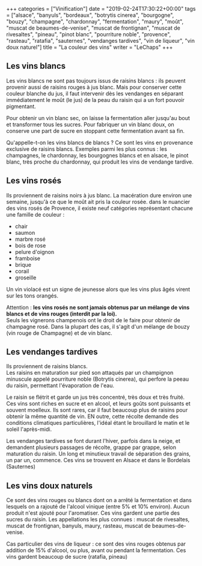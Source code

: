 +++
categories = ["Vinification"]
date = "2019-02-24T17:30:22+00:00"
tags = ["alsace", "banyuls", "bordeaux", "botrytis cinerea", "bourgogne", "bouzy", "champagne", "chardonnay", "fermentation", "maury", "moût", "muscat de beaumes-de-venise", "muscat de frontignan", "muscat de rivesaltes", "pineau", "pinot blanc", "pourriture noble", "provence", "rasteau", "ratafia", "sauternes", "vendanges tardives", "vin de liqueur", "vin doux naturel"] 
title = "La couleur des vins"
writer = "LeChaps"
+++

## Les vins blancs 

Les vins blancs ne sont pas toujours issus de raisins blancs : ils peuvent provenir aussi de raisins rouges à jus blanc. Mais pour conserver cette couleur blanche du jus, il faut intervenir dès les vendanges en séparant immédiatement le moût (le jus) de la peau du raisin qui a un fort pouvoir pigmentant.  

Pour obtenir un vin blanc sec, on laisse la fermentation aller jusqu'au bout et transformer tous les sucres. Pour fabriquer un vin blanc doux, on conserve une part de sucre en stoppant cette fermentation avant sa fin.  

Qu'appelle-t-on les vins blancs de blancs ? Ce sont les vins en provenance exclusive de raisins blancs. Exemples parmi les plus connus : les champagnes, le chardonnay, les bourgognes blancs et en alsace, le pinot blanc, très proche du chardonnay, qui produit les vins de vendange tardive.

## Les vins rosés

Ils proviennent de raisins noirs à jus blanc. La macération dure environ une semaine, jusqu'à ce que le moût ait pris la couleur rosée. dans le nuancier des vins rosés de Provence, il existe neuf catégories représentant chacune une famille de couleur :

* chair
* saumon
* marbre rosé
* bois de rose
* pelure d'oignon
* framboise
* brique
* corail
* groseille

Un vin violacé est un signe de jeunesse alors que les vins plus âgés virent sur les tons orangés.  

Attention : **les vins rosés ne sont jamais obtenus par un mélange de vins blancs et de vins rouges (interdit par la loi).**  
Seuls les vignerons champenois ont le droit de le faire pour obtenir de champagne rosé. Dans la plupart des cas, il s'agit d'un mélange de bouzy (vin rouge de Champagne) et de vin blanc.


## Les vendanges tardives

Ils proviennent de raisins blancs.  
Les raisins en maturation sur pied son attaqués par un champignon minuscule appelé pourriture noble (Botrytis cinerea), qui perfore la peeau du raisin, permettant l'évaporation de l'eau.  

Le raisin se flétrit et garde un jus très concentré, très doux et très fruité. Ces vins sont riches en sucre et en alcool, et leurs goûts sont puissants et souvent moelleux. Ils sont rares, car il faut beaucoup plus de raisins pour obtenir la même quantité de vin. EN outre, cette récolte demande des conditions climatiques particulières, l'idéal étant le brouillard le matin et le soleil l'après-midi.  

Les vendanges tardives se font durant l'hiver, parfois dans la neige, et demandent plusieurs passages de récolte, grappe par grappe, selon maturation du raisin. Un long et minutieux travail de séparation des grains, un par un, commence. Ces vins se trouvent en Alsace et dans le Bordelais (Sauternes)


## Les vins doux naturels

Ce sont des vins rouges ou blancs dont on a arrêté la fermentation et dans lesquels on a rajouté de l'alcool vinique (entre 5% et 10% environ). Aucun produit n'est ajouté pour l'aromatiser. Ces vins gardent une partie des sucres du raisin. Les appellations les plus connues : muscat de rivesaltes, muscat de frontignan, banyuls, maury, rasteau, muscat de beaumes-de-venise.  

Cas particulier des vins de liqueur : ce sont des vins rouges obtenus par addition de 15% d'alcool, ou plus, avant ou pendant la fermentation. Ces vins gardent beaucoup de sucre (ratafia, pineau)
